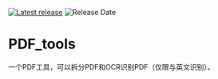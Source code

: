 [![Latest release](https://img.shields.io/badge/release-v2.0-blue)](https://github.com/ganbulong/PDF_tools/releases)
![Release Date](https://img.shields.io/badge/release%20date-September-green)



# PDF_tools
一个PDF工具，可以拆分PDF和OCR识别PDF（仅限与英文识别）。
